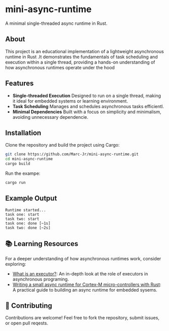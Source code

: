 # mini-async-runtime
A minimal single-threaded async runtime in Rust.

## About
This project is an educational implementation of a lightweight asynchronous runtime in Rust .It demonstrates the fundamentals of task scheduling and execution within a single thread, providing a hands-on understanding of how asynchronous runtimes operate under the hood

## Features

- **Single-threaded Execution** Designed to run on a single thread, making it ideal for embedded systems or learning environment.
- **Task Scheduling** Manages and schedules asynchronous tasks efficientl.
- **Minimal Dependencies** Built with a focus on simplicity and minimalism, avoiding unnecessary dependencie.

## Installation

Clone the repository and build the project using Cargo:
```bash
git clone https://github.com/Marc-Jr/mini-async-runtime.git
cd mini-async-runtime
cargo build
```

Run the exampe:

```bash
cargo run
```

## Example Output

```text
Runtime started...
task one: start
task two: start
task one: done [~1s]
task two: done [~2s]
```
## 📚 Learning Resources

For a deeper understanding of how asynchronous runtimes work, consider exploring:

- [What is an executor?](https://brianshih1.github.io/mini-async-runtime/executor/intro.htl): An in-depth look at the role of executors in asynchronous programing.
- [Writing a small async runtime for Cortex-M micro-controllers with Rust](https://www.ashwinnarayan.com/post/embedded-async-with-rus/): A practical guide to building an async runtime for embedded sysems.

## 🤝 Contributing

Contributions are welcome! Feel free to fork the repository, submit issues, or open pull reqests.

